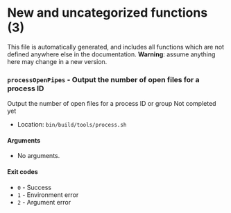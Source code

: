 # New and uncategorized functions (3)

This file is automatically generated, and includes all functions which are not defined anywhere else in the documentation. **Warning**: assume anything here may change in a new version.

### `processOpenPipes` - Output the number of open files for a process ID

Output the number of open files for a process ID or group
Not completed yet

- Location: `bin/build/tools/process.sh`

#### Arguments

- No arguments.

#### Exit codes

- `0` - Success
- `1` - Environment error
- `2` - Argument error
